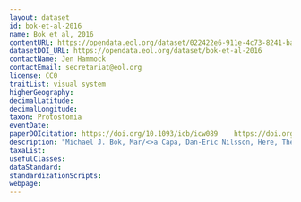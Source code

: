 ```yaml
---
layout: dataset
id: bok-et-al-2016
name: Bok et al, 2016
contentURL: https://opendata.eol.org/dataset/022422e6-911e-4c73-8241-ba91fa5c563e/resource/2684c4c3-29d9-491e-afd3-ff4a42426076/download/archive.zip
datasetDOI_URL: https://opendata.eol.org/dataset/bok-et-al-2016
contactName: Jen Hammock
contactEmail: secretariat@eol.org
license: CC0
traitList: visual system
higherGeography:
decimalLatitude:
decimalLongitude:
taxon: Protostomia
eventDate:
paperDOIcitation: https://doi.org/10.1093/icb/icw089	https://doi.org/10.1093/icb/icw089
description: "Michael J. Bok, Mar/<>a Capa, Dan-Eric Nilsson, Here, There and Everywhere: The Radiolar Eyes of Fan Worms (Annelida, Sabellidae), Integrative and Comparative Biology, Volume 56, Issue 5, November 2016, Pages 784,Aei795, https://doi.org/10.1093/icb/icw089	https://doi.org/10.1093/icb/icw089"
taxaList: 
usefulClasses:
dataStandard:
standardizationScripts:
webpage:
---
```


